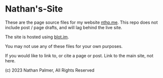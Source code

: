 # Nathan's-Site

These are the page source files for my website [nthp.me](https://nthp.me). This repo does not include post / page drafts, and will lag behind the live site.

The site is hosted using [blot.im](https://blot.im).

You may not use any of these files for your own purposes. 

If you would like to link to, or cite a page or post. Link to the main site, not here.

(c) 2023 Nathan Palmer, All Rights Reserved 
